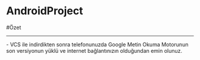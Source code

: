 # AndroidProject

#Özet
<hr>
- VCS ile indirdikten sonra telefonunuzda Google Metin Okuma Motorunun son versiyonun yüklü ve internet bağlantınızın olduğundan emin olunuz.
